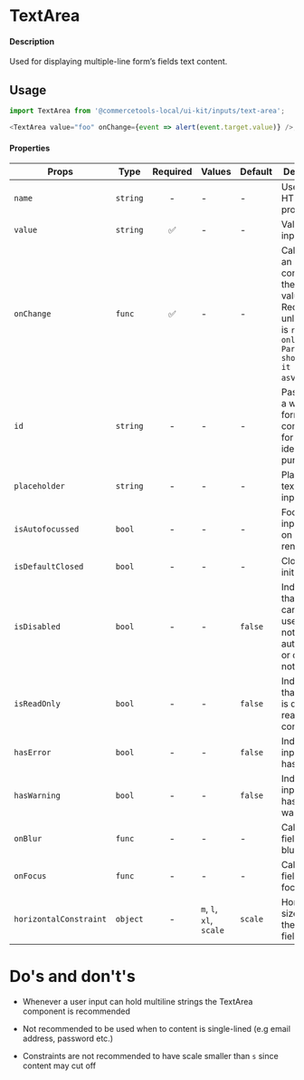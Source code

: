 # TextArea

#### Description

Used for displaying multiple-line form’s fields text content.

## Usage

```js
import TextArea from '@commercetools-local/ui-kit/inputs/text-area';

<TextArea value="foo" onChange={event => alert(event.target.value)} />;
```

#### Properties

| Props                  | Type     | Required | Values                  | Default | Description                                                                                                               |
| ---------------------- | -------- | :------: | ----------------------- | ------- | ------------------------------------------------------------------------------------------------------------------------- |
| `name`                 | `string` |    -     | -                       | -       | Used as HTML `name` property                                                                                              |
| `value`                | `string` |    ✅    | -                       | -       | Value of the input                                                                                                        |
| `onChange`             | `func`   |    ✅    | -                       | -       | Called with an event containing the new value. Required, unless input is `read-only. Parent should pass it back as`value` |
| `id`                   | `string` |    -     | -                       | -       | Passed from a wrapping form component for identification purposes                                                         |
| `placeholder`          | `string` |    -     | -                       | -       | Placeholder text for the input                                                                                            |
| `isAutofocussed`       | `bool`   |    -     | -                       | -       | Focuses the input field on initial render                                                                                 |
| `isDefaultClosed`      | `bool`   |    -     | -                       | -       | Closes input initially                                                                                                    |
| `isDisabled`           | `bool`   |    -     | -                       | `false` | Indicates that the field cannot be used (e.g not authorised, or changes not saved)                                        |
| `isReadOnly`           | `bool`   |    -     | -                       | `false` | Indicates that the field is displaying read-only content                                                                  |
| `hasError`             | `bool`   |    -     | -                       | `false` | Indicates the input field has an error                                                                                    |
| `hasWarning`           | `bool`   |    -     | -                       | `false` | Indicates the input field has a warning                                                                                   |
| `onBlur`               | `func`   |    -     | -                       | -       | Called when field is blurred                                                                                              |
| `onFocus`              | `func`   |    -     | -                       | -       | Called when field is focused                                                                                              |
| `horizontalConstraint` | `object` |    -     | `m`, `l`, `xl`, `scale` | `scale` | Horizontal size limit of the input fields.                                                                                |

# Do's and don't's

- Whenever a user input can hold multiline strings the TextArea component is recommended

- Not recommended to be used when to content is single-lined (e.g email address, password etc.)

- Constraints are not recommended to have scale smaller than `s` since content may cut off
